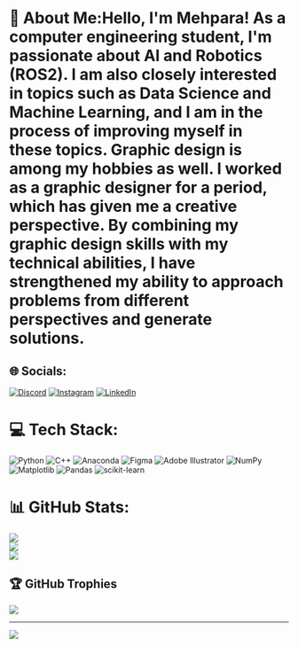 # 💫 About Me:Hello, I'm Mehpara! As a computer engineering student, I'm passionate about AI and Robotics (ROS2). I am also closely interested in topics such as Data Science and Machine Learning, and I am in the process of improving myself in these topics. Graphic design is among my hobbies as well. I worked as a graphic designer for a period, which has given me a creative perspective. By combining my graphic design skills with my technical abilities, I have strengthened my ability to approach problems from different perspectives and generate solutions.

## 🌐 Socials:
[![Discord](https://img.shields.io/badge/Discord-%237289DA.svg?logo=discord&logoColor=white)](https://discord.gg/mehpara.heydarova) [![Instagram](https://img.shields.io/badge/Instagram-%23E4405F.svg?logo=Instagram&logoColor=white)](https://instagram.com/mehpara.heydarova) [![LinkedIn](https://img.shields.io/badge/LinkedIn-%230077B5.svg?logo=linkedin&logoColor=white)](https://linkedin.com/in/mehparaheydarova) 

# 💻 Tech Stack:
![Python](https://img.shields.io/badge/python-3670A0?style=for-the-badge&logo=python&logoColor=ffdd54) ![C++](https://img.shields.io/badge/c++-%2300599C.svg?style=for-the-badge&logo=c%2B%2B&logoColor=white) ![Anaconda](https://img.shields.io/badge/Anaconda-%2344A833.svg?style=for-the-badge&logo=anaconda&logoColor=white) ![Figma](https://img.shields.io/badge/figma-%23F24E1E.svg?style=for-the-badge&logo=figma&logoColor=white) ![Adobe Illustrator](https://img.shields.io/badge/adobe%20illustrator-%23FF9A00.svg?style=for-the-badge&logo=adobe%20illustrator&logoColor=white) ![NumPy](https://img.shields.io/badge/numpy-%23013243.svg?style=for-the-badge&logo=numpy&logoColor=white) ![Matplotlib](https://img.shields.io/badge/Matplotlib-%23ffffff.svg?style=for-the-badge&logo=Matplotlib&logoColor=black) ![Pandas](https://img.shields.io/badge/pandas-%23150458.svg?style=for-the-badge&logo=pandas&logoColor=white) ![scikit-learn](https://img.shields.io/badge/scikit--learn-%23F7931E.svg?style=for-the-badge&logo=scikit-learn&logoColor=white)
# 📊 GitHub Stats:
![](https://github-readme-stats.vercel.app/api?username=mehparaheydarova&theme=radical&hide_border=false&include_all_commits=true&count_private=true)<br/>
![](https://github-readme-streak-stats.herokuapp.com/?user=mehparaheydarova&theme=radical&hide_border=false)<br/>
![](https://github-readme-stats.vercel.app/api/top-langs/?username=mehparaheydarova&theme=radical&hide_border=false&include_all_commits=true&count_private=true&layout=compact)

## 🏆 GitHub Trophies
![](https://github-profile-trophy.vercel.app/?username=mehparaheydarova&theme=radical&no-frame=false&no-bg=false&margin-w=4)

---
[![](https://visitcount.itsvg.in/api?id=mehparaheydarova&icon=0&color=0)](https://visitcount.itsvg.in)

<!-- Proudly created with GPRM ( https://gprm.itsvg.in ) -->
